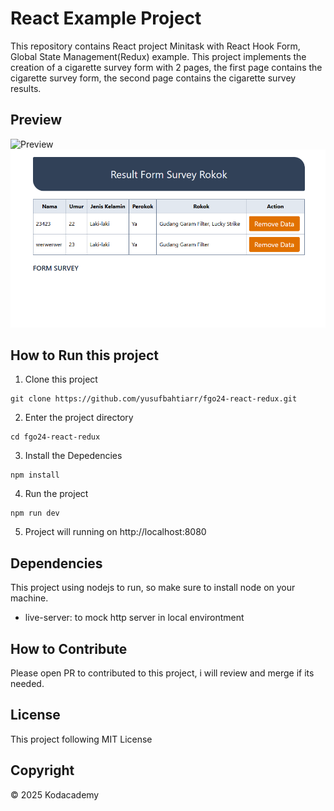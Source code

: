 # React Example Project

This repository contains React project Minitask with React Hook Form, Global State Management(Redux) example. This project implements the creation of a cigarette survey form with 2 pages, the first page contains the cigarette survey form, the second page contains the cigarette survey results.

## Preview

![Preview](Screenshot.png)
![Preview](Screenshot2.png)

## How to Run this project

1. Clone this project

```
git clone https://github.com/yusufbahtiarr/fgo24-react-redux.git
```

2. Enter the project directory

```
cd fgo24-react-redux
```

3. Install the Depedencies

```
npm install
```

4. Run the project

```
npm run dev
```

5. Project will running on http://localhost:8080

## Dependencies

This project using nodejs to run, so make sure to install node on your machine.

- live-server: to mock http server in local environtment

## How to Contribute

Please open PR to contributed to this project, i will review and merge if its needed.

## License

This project following MIT License

## Copyright

&copy; 2025 Kodacademy
